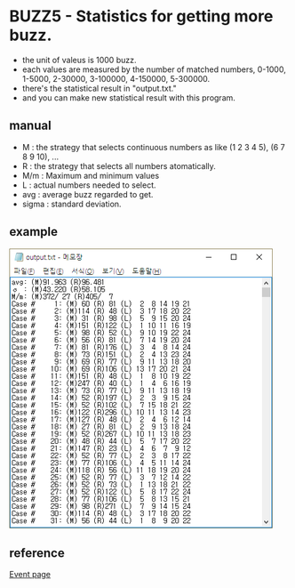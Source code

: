 # BUZZ5 - Statistics for getting more buzz.
- the unit of valeus is 1000 buzz.
- each values are measured by the number of matched numbers, 0-1000, 1-5000, 2-30000, 3-100000, 4-150000, 5-300000.
- there's the statistical result in "output.txt."
- and you can make new statistical result with this program.
## manual
- M : the strategy that selects continuous numbers as like (1 2 3 4 5), (6 7 8 9 10), ...
- R : the strategy that selects all numbers atomatically.
- M/m : Maximum and minimum values
- L : actual numbers needed to select.
- avg : average buzz regarded to get.
- sigma : standard deviation.
## example
![Alt text](/example.png "example")
## reference
[Event page](https://p.eagate.573.jp/game/2dx/24/p/room/buzz_five/index.html)
